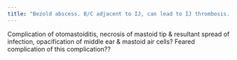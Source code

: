 ```yaml
---
title: "Bezold abscess. B/C adjacent to IJ, can lead to IJ thrombosis. Note this is by the attachment site of the SCM, and is not palpable."
---
```

Complication of otomastoiditis, necrosis of mastoid tip &amp; resultant spread of infection, opacification of middle ear &amp; mastoid air cells? Feared complication of this complication??

